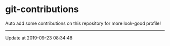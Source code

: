 # git-contributions

Auto add some contributions on this repository for more look-good profile!

---

Update at 2019-09-23 08:34:48
